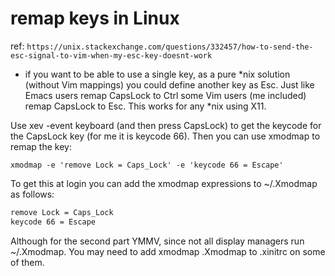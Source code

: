 # remap keys in Linux

ref: `https://unix.stackexchange.com/questions/332457/how-to-send-the-esc-signal-to-vim-when-my-esc-key-doesnt-work`

- if you want to be able to use a single key, as a pure *nix solution (without Vim
  mappings) you could define another key as Esc. Just like Emacs users remap
  CapsLock to Ctrl some Vim users (me included) remap CapsLock to Esc. This works
  for any *nix using X11.

Use xev -event keyboard (and then press CapsLock) to get the keycode for the CapsLock key (for me it is keycode 66). Then you can use xmodmap to remap the key:

`xmodmap -e 'remove Lock = Caps_Lock' -e 'keycode 66 = Escape'`

To get this at login you can add the xmodmap expressions to ~/.Xmodmap as follows:

```sh
remove Lock = Caps_Lock
keycode 66 = Escape
```

Although for the second part YMMV, since not all display managers run
~/.Xmodmap. You may need to add xmodmap .Xmodmap to .xinitrc on some of them.
